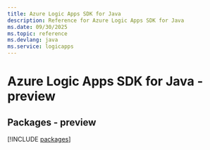 ```yaml
---
title: Azure Logic Apps SDK for Java
description: Reference for Azure Logic Apps SDK for Java
ms.date: 09/30/2025
ms.topic: reference
ms.devlang: java
ms.service: logicapps
---
```

# Azure Logic Apps SDK for Java - preview
## Packages - preview
[!INCLUDE [packages](logic-apps-index.md)]